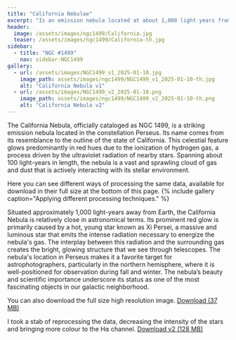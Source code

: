 ```yaml
---
title: "California Nebulae"
excerpt: "Is an emission nebula located at about 1,000 light years from Earth."
header:
  image: /assets/images/ngc1499/California.jpg
  teaser: /assets/images/ngc1499/California-th.jpg
sidebar:
  - title: "NGC #1499"
    nav: sidebar-NGC1499
gallery:
  - url: /assets/images/NGC1499_v1_2025-01-10.jpg
    image_path: assets/images/ngc1499/NGC1499_v1_2025-01-10-th.jpg
    alt: "California Nebula v1"
  - url: /assets/images/NGC1499_v2_2025-01-10.png
    image_path: assets/images/ngc1499/NGC1499_v2_2025-01-10-th.png
    alt: "California Nebula v2"
---
```


The California Nebula, officially cataloged as NGC 1499, is a striking emission nebula located in the constellation Perseus. Its name comes from its resemblance to the outline of the state of California. This celestial feature glows predominantly in red hues due to the ionization of hydrogen gas, a process driven by the ultraviolet radiation of nearby stars. Spanning about 100 light-years in length, the nebula is a vast and sprawling cloud of gas and dust that is actively interacting with its stellar environment.

Here you can see different ways of processing the same data, available for download in their full size at the bottom of this page.
{% include gallery caption="Applying different processing techniques." %}

Situated approximately 1,000 light-years away from Earth, the California Nebula is relatively close in astronomical terms. Its prominent red glow is primarily caused by a hot, young star known as Xi Persei, a massive and luminous star that emits the intense radiation necessary to energize the nebula's gas. The interplay between this radiation and the surrounding gas creates the bright, glowing structure that we see through telescopes. The nebula's location in Perseus makes it a favorite target for astrophotographers, particularly in the northern hemisphere, where it is well-positioned for observation during fall and winter. The nebula’s beauty and scientific importance underscore its status as one of the most fascinating objects in our galactic neighborhood.


You can also download the full size high resolution image.
<a href="https://www.costel.me/assets/images/ngc1499/NGC1499-California-v1.png" class="btn btn--success" download>Download (37 MB)
</a>

I took a stab of reprocessing the data, decreasing the intensity of the stars and bringing more colour to the H⍺ channel. 
<a href="https://www.costel.me/assets/images/ngc1499/NGC1499-California-v2.png" class="btn btn--success" download>Download v2 (128 MB)
</a>
